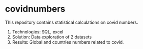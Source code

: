 # covidnumbers
This repository contains statistical calculations on covid numbers.
1)	Technologies: SQL, excel
2)	Solution: Data exploration of 2 datasets 
3)	Results: Global and countries numbers related to covid. 
